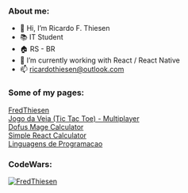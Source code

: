### About me:

- 👋 Hi, I’m Ricardo F. Thiesen
- 📚 IT Student
- 🏠 RS - BR
- 🌱 I’m currently working with React / React Native
- 📫 ricardothiesen@outlook.com

### Some of my pages:

[FredThiesen](https://fredthiesen.github.io)<br />
[Jogo da Veia (Tic Tac Toe) - Multiplayer](https://jogo-da-veia-client.herokuapp.com)<br />
[Dofus Mage Calculator](https://fredthiesen.github.io/dofus-mage-calculator)<br />
[Simple React Calculator](https://fredthiesen.github.io/Simple-React-Calculator)<br />
[Linguagens de Programacao](https://fredthiesen.github.io/linguagens-de-programacao)<br />

### CodeWars:

[![FredThiesen](https://www.codewars.com/users/FredThiesen/badges/large)](https://www.codewars.com/users/FredThiesen)
